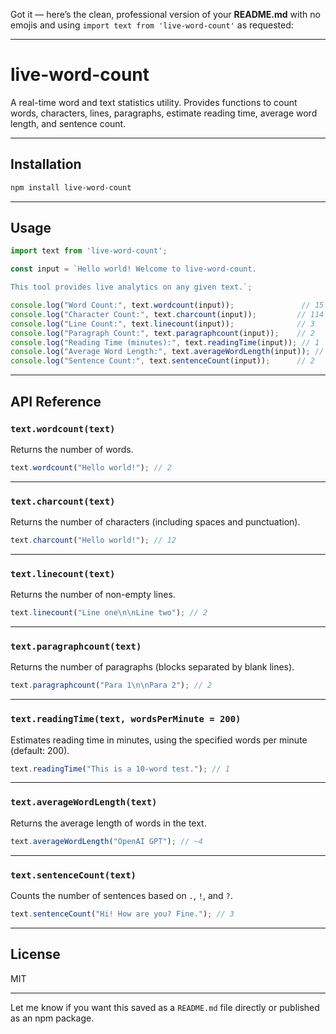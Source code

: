 Got it — here’s the clean, professional version of your **README.md** with no emojis and using `import text from 'live-word-count'` as requested:

---

# live-word-count

A real-time word and text statistics utility. Provides functions to count words, characters, lines, paragraphs, estimate reading time, average word length, and sentence count.

---

## Installation

```bash
npm install live-word-count
```

---

## Usage

```js
import text from 'live-word-count';

const input = `Hello world! Welcome to live-word-count.

This tool provides live analytics on any given text.`;

console.log("Word Count:", text.wordcount(input));               // 15
console.log("Character Count:", text.charcount(input));         // 114
console.log("Line Count:", text.linecount(input));              // 3
console.log("Paragraph Count:", text.paragraphcount(input));    // 2
console.log("Reading Time (minutes):", text.readingTime(input)); // 1
console.log("Average Word Length:", text.averageWordLength(input)); // ~5.2
console.log("Sentence Count:", text.sentenceCount(input));      // 2
```

---

## API Reference

### `text.wordcount(text)`

Returns the number of words.

```js
text.wordcount("Hello world!"); // 2
```

---

### `text.charcount(text)`

Returns the number of characters (including spaces and punctuation).

```js
text.charcount("Hello world!"); // 12
```

---

### `text.linecount(text)`

Returns the number of non-empty lines.

```js
text.linecount("Line one\n\nLine two"); // 2
```

---

### `text.paragraphcount(text)`

Returns the number of paragraphs (blocks separated by blank lines).

```js
text.paragraphcount("Para 1\n\nPara 2"); // 2
```

---

### `text.readingTime(text, wordsPerMinute = 200)`

Estimates reading time in minutes, using the specified words per minute (default: 200).

```js
text.readingTime("This is a 10-word test."); // 1
```

---

### `text.averageWordLength(text)`

Returns the average length of words in the text.

```js
text.averageWordLength("OpenAI GPT"); // ~4
```

---

### `text.sentenceCount(text)`

Counts the number of sentences based on `.`, `!`, and `?`.

```js
text.sentenceCount("Hi! How are you? Fine."); // 3
```

---

## License

MIT

---

Let me know if you want this saved as a `README.md` file directly or published as an npm package.
